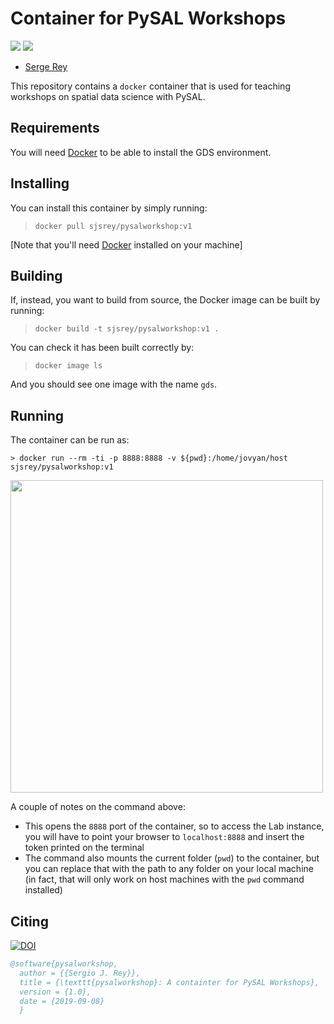 # Container for PySAL Workshops
[![](https://images.microbadger.com/badges/image/sjsrey/pysalworkshop.svg)](https://microbadger.com/images/sjsrey/pysalworkshop "Get your own image badge on microbadger.com")
[![](https://images.microbadger.com/badges/version/sjsrey/pysalworkshop.svg)](https://microbadger.com/images/sjsrey/pysalworkshop "Get your own version badge on microbadger.com")

* [Serge Rey](http://sergerey.org)

This repository contains a `docker` container that is used for teaching workshops on spatial data science with PySAL.

## Requirements

You will need [Docker](https://www.docker.com) to be able to install the GDS environment.

## Installing

You can install this container by simply running:

> `docker pull sjsrey/pysalworkshop:v1`

[Note that you'll need [Docker](https://www.docker.com) installed on your machine]

## Building

If, instead, you want to build from source, the Docker image can be built by running:

> `docker build -t sjsrey/pysalworkshop:v1 .`

You can check it has been built correctly by:

> `docker image ls`

And you should see one image with the name `gds`.

## Running

The container can be run as:

```
> docker run --rm -ti -p 8888:8888 -v ${pwd}:/home/jovyan/host sjsrey/pysalworkshop:v1
```

<img src="JupyterLab.png" width="500">

A couple of notes on the command above:

* This opens the `8888` port of the container, so to access the Lab instance,
  you will have to point your browser to `localhost:8888` and insert the token
  printed on the terminal
* The command also mounts the current folder (`pwd`) to the container, but you can replace that with the path to any folder on your local machine (in fact, that will only work on host machines with the `pwd` command installed)

## Citing

[![DOI](https://zenodo.org/badge/220680044.svg)](https://zenodo.org/badge/latestdoi/220680044)

```bibtex
@software{pysalworkshop,
  author = {{Sergio J. Rey}},
  title = {\texttt{pysalworkshop}: A containter for PySAL Workshops},
  version = {1.0},
  date = {2019-09-08}
  }

```



